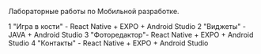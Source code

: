 Лабораторные работы по Мобильной разработке.

1 "Игра в кости" - React Native + EXPO + Android Studio
2 "Виджеты" - JAVA + Android Studio
3 "Фоторедактор"- React Native + EXPO + Android Studio
4 "Контакты" - React Native + EXPO + Android Studio